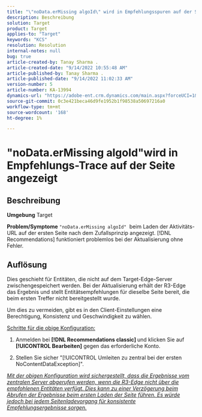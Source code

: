 ```yaml
---
title: "\"noData.erMissing algoId\" wird in Empfehlungsspuren auf der Seite angezeigt."
description: Beschreibung
solution: Target
product: Target
applies-to: "Target"
keywords: "KCS"
resolution: Resolution
internal-notes: null
bug: true
article-created-by: Tanay Sharma .
article-created-date: "9/14/2022 10:55:48 AM"
article-published-by: Tanay Sharma .
article-published-date: "9/14/2022 11:02:33 AM"
version-number: 5
article-number: KA-13994
dynamics-url: "https://adobe-ent.crm.dynamics.com/main.aspx?forceUCI=1&pagetype=entityrecord&etn=knowledgearticle&id=e3d763c7-1b34-ed11-9db1-002248086735"
source-git-commit: 0c3e421beca46d9fe1952b1f98538a50697216a0
workflow-type: tm+mt
source-wordcount: '168'
ht-degree: 1%

---
```


# &quot;noData.erMissing algoId&quot;wird in Empfehlungs-Trace auf der Seite angezeigt

## Beschreibung

<b>Umgebung</b>
Target


<b>Problem/Symptome</b>
`"noData.erMissing algoId"`  beim Laden der Aktivitäts-URL auf der ersten Seite nach dem Zufallsprinzip angezeigt. [!DNL Recommendations] funktioniert problemlos bei der Aktualisierung ohne Fehler.


## Auflösung


Dies geschieht für Entitäten, die nicht auf dem Target-Edge-Server zwischengespeichert werden. Bei der Aktualisierung erhält der R3-Edge das Ergebnis und stellt Entitätsempfehlungen für dieselbe Seite bereit, die beim ersten Treffer nicht bereitgestellt wurde.

Um dies zu vermeiden, gibt es in den Client-Einstellungen eine Berechtigung, Konsistenz und Geschwindigkeit zu wählen.



<u>Schritte für die obige Konfiguration:</u>

1. Anmelden bei <b>[!DNL Recommendations classic] </b>und klicken Sie auf <b>[!UICONTROL Bearbeiten]</b> gegen das erforderliche Konto.

2. Stellen Sie sicher &quot;[!UICONTROL Umleiten zu zentral bei der ersten NoContentDataException]&quot;.

*<u>Mit der obigen Konfiguration wird sichergestellt, dass die Ergebnisse vom zentralen Server abgerufen werden, wenn die R3-Edge nicht über die empfohlenen Entitäten verfügt. Dies kann zu einer Verzögerung beim Abrufen der Ergebnisse beim ersten Laden der Seite führen. Es würde jedoch bei jedem Seitenladevorgang für konsistente Empfehlungsergebnisse sorgen.</u>*


